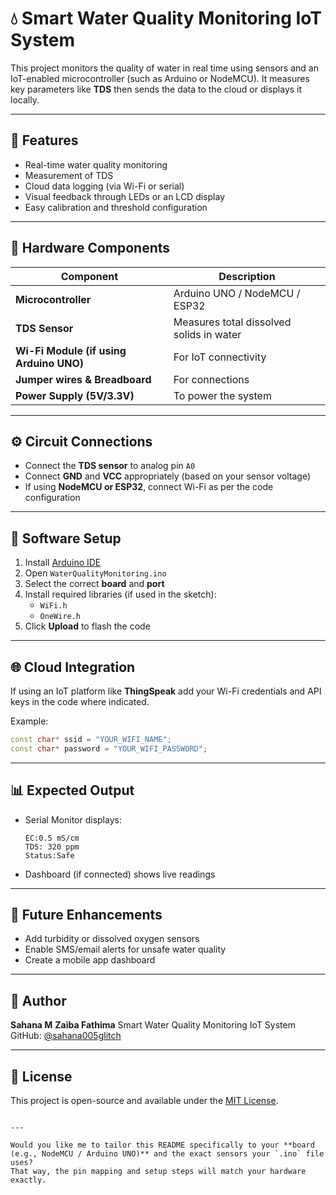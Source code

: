 # 💧 Smart Water Quality Monitoring IoT System

This project monitors the quality of water in real time using sensors and an IoT-enabled microcontroller (such as Arduino or NodeMCU). It measures key parameters like **TDS** then sends the data to the cloud or displays it locally.

---

## 🚀 Features
- Real-time water quality monitoring  
- Measurement of TDS
- Cloud data logging (via Wi-Fi or serial)  
- Visual feedback through LEDs or an LCD display  
- Easy calibration and threshold configuration  

---

## 🧰 Hardware Components
| Component | Description |
|------------|-------------|
| **Microcontroller** | Arduino UNO / NodeMCU / ESP32 |
| **TDS Sensor** | Measures total dissolved solids in water |
| **Wi-Fi Module (if using Arduino UNO)** | For IoT connectivity |
| **Jumper wires & Breadboard** | For connections |
| **Power Supply (5V/3.3V)** | To power the system |

---

## ⚙️ Circuit Connections
- Connect the **TDS sensor** to analog pin `A0`
- Connect **GND** and **VCC** appropriately (based on your sensor voltage)
- If using **NodeMCU or ESP32**, connect Wi-Fi as per the code configuration

---

## 🧩 Software Setup
1. Install [Arduino IDE](https://www.arduino.cc/en/software)
2. Open `WaterQualityMonitoring.ino`
3. Select the correct **board** and **port**
4. Install required libraries (if used in the sketch):
   -  `WiFi.h`
   - `OneWire.h` 
5. Click **Upload** to flash the code

---

## 🌐 Cloud Integration 
If using an IoT platform like **ThingSpeak** add your Wi-Fi credentials and API keys in the code where indicated.

Example:
```cpp
const char* ssid = "YOUR_WIFI_NAME";
const char* password = "YOUR_WIFI_PASSWORD";
````

---

## 📊 Expected Output

* Serial Monitor displays:

  ```
  EC:0.5 mS/cm
  TDS: 320 ppm
  Status:Safe

  ```
* Dashboard (if connected) shows live readings

---

## 🧠 Future Enhancements

* Add turbidity or dissolved oxygen sensors
* Enable SMS/email alerts for unsafe water quality
* Create a mobile app dashboard

---

## 🧾 Author

**Sahana M**
**Zaiba Fathima**
Smart Water Quality Monitoring IoT System
GitHub: [@sahana005glitch](https://github.com/sahana005glitch)

---

## 📄 License

This project is open-source and available under the [MIT License](LICENSE).

```

---

Would you like me to tailor this README specifically to your **board (e.g., NodeMCU / Arduino UNO)** and the exact sensors your `.ino` file uses?  
That way, the pin mapping and setup steps will match your hardware exactly.
```
